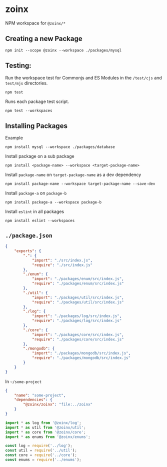 # zoinx

NPM workspace for `@zoinx/*`

## Creating a new Package

    npm init --scope @zoinx --workspace ./packages/mysql

## Testing:

Run the workspace test for Commonjs and ES Modules in the `/test/cjs` and `test/mjs` directories.

    npm test

Runs each package test script. 

    npm test --workspaces

## Installing Packages

Example

    npm install mysql --workspace ./packages/database

Install package on a sub package

    npm install <package-name> --workspace <target-package-name>

Install `package-name` on `target-package-name` as a dev dependency

    npm install package-name --workspace target-package-name --save-dev

Install `package-a` on `package-b`

    npm install package-a --workspace package-b

Install `eslint` in all packages

    npm install eslint --workspaces

## `./package.json`

```json
{
    "exports": {
        ".": {
            "import": "./src/index.js",
            "require": "./src/index.js"
        },
        "./enum": {
            "import": "./packages/enum/src/index.js",
            "require": "./packages/enum/src/index.js"
        },
        "./util": {
            "import": "./packages/util/src/index.js",
            "require": "./packages/util/src/index.js"
        },
        "./log": {
            "import": "./packages/log/src/index.js",
            "require": "./packages/log/src/index.js"
        },
        "./core": {
            "import": "./packages/core/src/index.js",
            "require": "./packages/core/src/index.js"
        },
        "./mongodb": {
            "import": "./packages/mongodb/src/index.js",
            "require": "./packages/mongodb/src/index.js"
        }
    }
}
```

In `~/some-project`

```json
{
    "name": "some-project",
    "dependencies": {
        "@zoinx/zoinx": "file:../zoinx"
    }
}
```

```js
import * as log from '@zoinx/log';
import * as util from '@zoinx/util';
import * as core from '@zoinx/core';
import * as enums from '@zoinx/enums';
```

```js
const log = require('../log');
const util = require('../util');
const core = require('../core');
const enums = require('../enums');

```